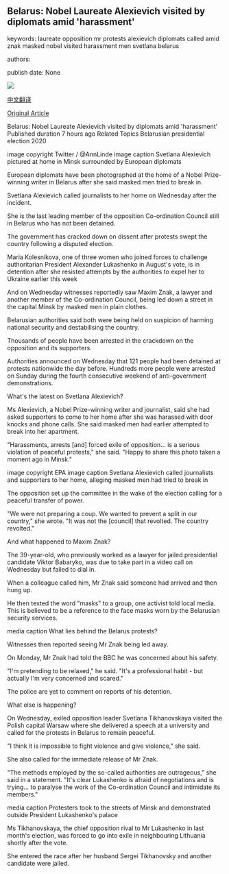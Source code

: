 ## Belarus: Nobel Laureate Alexievich visited by diplomats amid 'harassment'

keywords: laureate opposition mr protests alexievich diplomats called amid znak masked nobel visited harassment men svetlana belarus

authors: 

publish date: None

![](https://ichef.bbci.co.uk/news/1024/branded_news/17DF3/production/_114297779_ehd5nqhxcai3spu.jpg)

[中文翻译](Belarus%3A%20Nobel%20Laureate%20Alexievich%20visited%20by%20diplomats%20amid%20%27harassment%27_zh.md)

[Original Article](https://www.bbc.com/news/world-europe-54079337)

Belarus: Nobel Laureate Alexievich visited by diplomats amid 'harassment' Published duration 7 hours ago Related Topics Belarusian presidential election 2020

image copyright Twitter / @AnnLinde image caption Svetlana Alexievich pictured at home in Minsk surrounded by European diplomats

European diplomats have been photographed at the home of a Nobel Prize-winning writer in Belarus after she said masked men tried to break in.

Svetlana Alexievich called journalists to her home on Wednesday after the incident.

She is the last leading member of the opposition Co-ordination Council still in Belarus who has not been detained.

The government has cracked down on dissent after protests swept the country following a disputed election.

Maria Kolesnikova, one of three women who joined forces to challenge authoritarian President Alexander Lukashenko in August's vote, is in detention after she resisted attempts by the authorities to expel her to Ukraine earlier this week

And on Wednesday witnesses reportedly saw Maxim Znak, a lawyer and another member of the Co-ordination Council, being led down a street in the capital Minsk by masked men in plain clothes.

Belarusian authorities said both were being held on suspicion of harming national security and destabilising the country.

Thousands of people have been arrested in the crackdown on the opposition and its supporters.

Authorities announced on Wednesday that 121 people had been detained at protests nationwide the day before. Hundreds more people were arrested on Sunday during the fourth consecutive weekend of anti-government demonstrations.

What's the latest on Svetlana Alexievich?

Ms Alexievich, a Nobel Prize-winning writer and journalist, said she had asked supporters to come to her home after she was harassed with door knocks and phone calls. She said masked men had earlier attempted to break into her apartment.

"Harassments, arrests [and] forced exile of opposition... is a serious violation of peaceful protests," she said. "Happy to share this photo taken a moment ago in Minsk."

image copyright EPA image caption Svetlana Alexievich called journalists and supporters to her home, alleging masked men had tried to break in

The opposition set up the committee in the wake of the election calling for a peaceful transfer of power.

"We were not preparing a coup. We wanted to prevent a split in our country," she wrote. "It was not the [council] that revolted. The country revolted."

And what happened to Maxim Znak?

The 39-year-old, who previously worked as a lawyer for jailed presidential candidate Viktor Babaryko, was due to take part in a video call on Wednesday but failed to dial in.

When a colleague called him, Mr Znak said someone had arrived and then hung up.

He then texted the word "masks" to a group, one activist told local media. This is believed to be a reference to the face masks worn by the Belarusian security services.

media caption What lies behind the Belarus protests?

Witnesses then reported seeing Mr Znak being led away.

On Monday, Mr Znak had told the BBC he was concerned about his safety.

"I'm pretending to be relaxed," he said. "It's a professional habit - but actually I'm very concerned and scared."

The police are yet to comment on reports of his detention.

What else is happening?

On Wednesday, exiled opposition leader Svetlana Tikhanovskaya visited the Polish capital Warsaw where she delivered a speech at a university and called for the protests in Belarus to remain peaceful.

"I think it is impossible to fight violence and give violence," she said.

She also called for the immediate release of Mr Znak.

"The methods employed by the so-called authorities are outrageous," she said in a statement. "It's clear Lukashenko is afraid of negotiations and is trying... to paralyse the work of the Co-ordination Council and intimidate its members."

media caption Protesters took to the streets of Minsk and demonstrated outside President Lukashenko's palace

Ms Tikhanovskaya, the chief opposition rival to Mr Lukashenko in last month's election, was forced to go into exile in neighbouring Lithuania shortly after the vote.

She entered the race after her husband Sergei Tikhanovsky and another candidate were jailed.